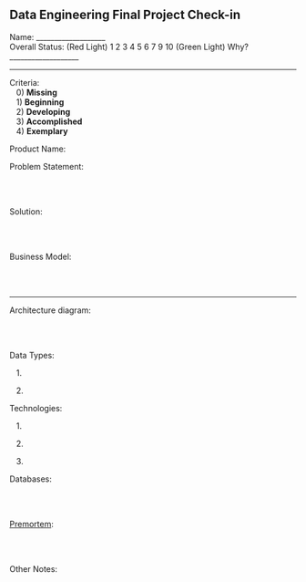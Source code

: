 Data Engineering Final Project Check-in
---

Name: \_\_\_\_\_\_\_\_\_\_\_\_\_\_\_\_\_\_\_ <br>
Overall Status: (Red Light) 1 2 3 4 5 6 7 9 10 (Green Light) Why? \_\_\_\_\_\_\_\_\_\_\_\_\_\_\_\_\_\_\_

---

Criteria: <br>
&nbsp;&nbsp; 0) __Missing__ <br>
&nbsp;&nbsp; 1) __Beginning__ <br>
&nbsp;&nbsp; 2) __Developing__ <br>
&nbsp;&nbsp; 3) __Accomplished__ <br>
&nbsp;&nbsp; 4) __Exemplary__ <br>

Product Name: 

Problem Statement:

<br>
<br>

Solution:


<br>
<br>

Business Model: 


<br>
<br>

----

Architecture diagram:

<br>
<br>

Data Types:

&nbsp;&nbsp; 1.

&nbsp;&nbsp; 2.

Technologies: 

&nbsp;&nbsp; 1.

&nbsp;&nbsp; 2.

&nbsp;&nbsp; 3.

Databases:

<br>
<br>

[Premortem](https://hbr.org/2007/09/performing-a-project-premortem):

<br>
<br>

Other Notes:


<br>
<br>